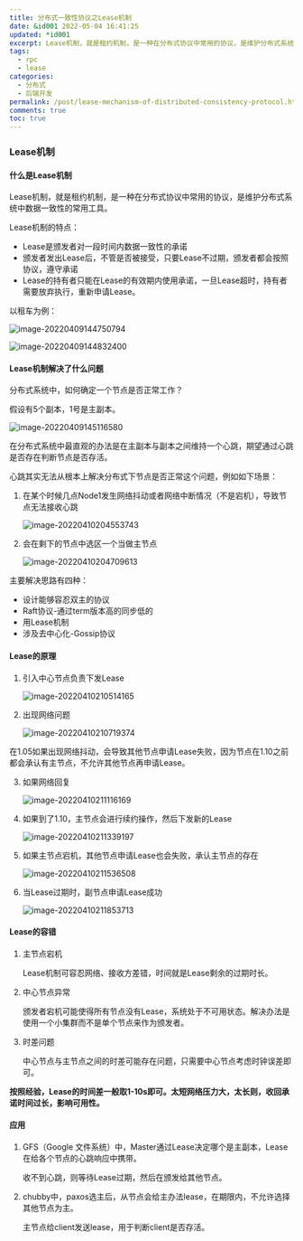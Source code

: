 ```yaml
---
title: 分布式一致性协议之Lease机制
date: &id001 2022-05-04 16:41:25
updated: *id001
excerpt: Lease机制，就是租约机制，是一种在分布式协议中常用的协议，是维护分布式系统中数据一致性的常用工具。
tags:
  - rpc
  - lease
categories:
  - 分布式
  - 后端开发
permalink: /post/lease-mechanism-of-distributed-consistency-protocol.html
comments: true
toc: true
---
```

### Lease机制

#### 什么是Lease机制

Lease机制，就是租约机制，是一种在分布式协议中常用的协议，是维护分布式系统中数据一致性的常用工具。

Lease机制的特点：

- Lease是颁发者对一段时间内数据一致性的承诺
- 颁发者发出Lease后，不管是否被接受，只要Lease不过期，颁发者都会按照协议，遵守承诺
- Lease的持有者只能在Lease的有效期内使用承诺，一旦Lease超时，持有者需要放弃执行，重新申请Lease。

以租车为例：

![image-20220409144750794](https://img1.terwer.space/image-20220409144750794.png)

![image-20220409144832400](https://img1.terwer.space/image-20220409144832400.png)

#### Lease机制解决了什么问题

分布式系统中，如何确定一个节点是否正常工作？

假设有5个副本，1号是主副本。

![image-20220409145116580](https://img1.terwer.space/image-20220409145116580.png)

在分布式系统中最直观的办法是在主副本与副本之间维持一个心跳，期望通过心跳是否存在判断节点是否存活。

心跳其实无法从根本上解决分布式下节点是否正常这个问题，例如如下场景：

1. 在某个时候几点Node1发生网络抖动或者网络中断情况（不是宕机），导致节点无法接收心跳

   ![image-20220410204553743](https://img1.terwer.space/image-20220410204553743.png)

2. 会在剩下的节点中选区一个当做主节点

   ![image-20220410204709613](https://img1.terwer.space/image-20220410204709613.png)

主要解决思路有四种：

- 设计能够容忍双主的协议
- Raft协议-通过term版本高的同步低的
- 用Lease机制
- 涉及去中心化-Gossip协议

#### Lease的原理

1. 引入中心节点负责下发Lease

   ![image-20220410210514165](https://img1.terwer.space/image-20220410210514165.png)

2. 出现网络问题

   ![image-20220410210719374](https://img1.terwer.space/image-20220410210719374.png)

在1.05如果出现网络抖动，会导致其他节点申请Lease失败，因为节点在1.10之前都会承认有主节点，不允许其他节点再申请Lease。

3. 如果网络回复

   ![image-20220410211116169](https://img1.terwer.space/image-20220410211116169.png)

4. 如果到了1.10，主节点会进行续约操作，然后下发新的Lease

   ![image-20220410211339197](https://img1.terwer.space/image-20220410211339197.png)

5. 如果主节点宕机，其他节点申请Lease也会失败，承认主节点的存在

   ![image-20220410211536508](https://img1.terwer.space/image-20220410211536508.png)

6. 当Lease过期时，副节点申请Lease成功

   ![image-20220410211853713](https://img1.terwer.space/image-20220410211853713.png)

#### Lease的容错

1. 主节点宕机

   Lease机制可容忍网络、接收方差错，时间就是Lease剩余的过期时长。

2. 中心节点异常

   颁发者宕机可能使得所有节点没有Lease，系统处于不可用状态。解决办法是使用一个小集群而不是单个节点来作为颁发者。

3. 时差问题

   中心节点与主节点之间的时差可能存在问题，只需要中心节点考虑时钟误差即可。

**按照经验，Lease的时间差一般取1-10s即可。太短网络压力大，太长则，收回承诺时间过长，影响可用性。**

#### 应用

1. GFS（Google 文件系统）中，Master通过Lease决定哪个是主副本，Lease在给各个节点的心跳响应中携带。

   收不到心跳，则等待Lease过期，然后在颁发给其他节点。

2. chubby中，paxos选主后，从节点会给主办法lease，在期限内，不允许选择其他节点为主。

   主节点给client发送lease，用于判断client是否存活。